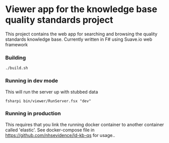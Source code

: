 # Viewer app for the knowledge base quality standards project

This project contains the web app for searching and browsing the quality standards knowledge base.  Currently written in F# using Suave.io web framework


### Building

```
./build.sh
```

### Running in dev mode

This will run the server up with stubbed data 

```
fsharpi bin/viewer/RunServer.fsx "dev"
```

### Running in production

This requires that you link the running docker container to another container called 'elastic'.
See docker-compose file in https://github.com/nhsevidence/ld-kb-qs for usage..

